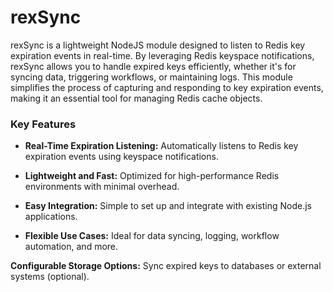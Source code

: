 # rexSync

rexSync is a lightweight NodeJS module designed to listen to Redis key expiration events in real-time. By leveraging Redis keyspace notifications, rexSync allows you to handle expired keys efficiently, whether it's for syncing data, triggering workflows, or maintaining logs. This module simplifies the process of capturing and responding to key expiration events, making it an essential tool for managing Redis cache objects.

### Key Features

* <b>Real-Time Expiration Listening:</b> Automatically listens to Redis key expiration events using keyspace notifications.

* <b>Lightweight and Fast:</b> Optimized for high-performance Redis environments with minimal overhead.

* <b>Easy Integration:</b> Simple to set up and integrate with existing Node.js applications.

* <b>Flexible Use Cases:</b> Ideal for data syncing, logging, workflow automation, and more.

<b>Configurable Storage Options:</b> Sync expired keys to databases or external systems (optional).